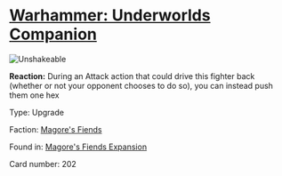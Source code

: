 # [Warhammer: Underworlds Companion](https://guidokessels.github.io/wh-underworlds)

  

![Unshakeable](https://warhammerunderworlds.com/wp-content/uploads/sites/6/2018/03/202_ENG.png)

<b>Reaction:</b> During an Attack action that could drive this fighter back (whether or not your opponent chooses to do so), you can instead push them one hex

Type: Upgrade

Faction: [Magore's Fiends](https://guidokessels.github.io/wh-underworlds/factions/magores-fiends)

Found in: [Magore's Fiends Expansion](https://guidokessels.github.io/wh-underworlds/locations/magores-fiends-expansion)

Card number: 202
